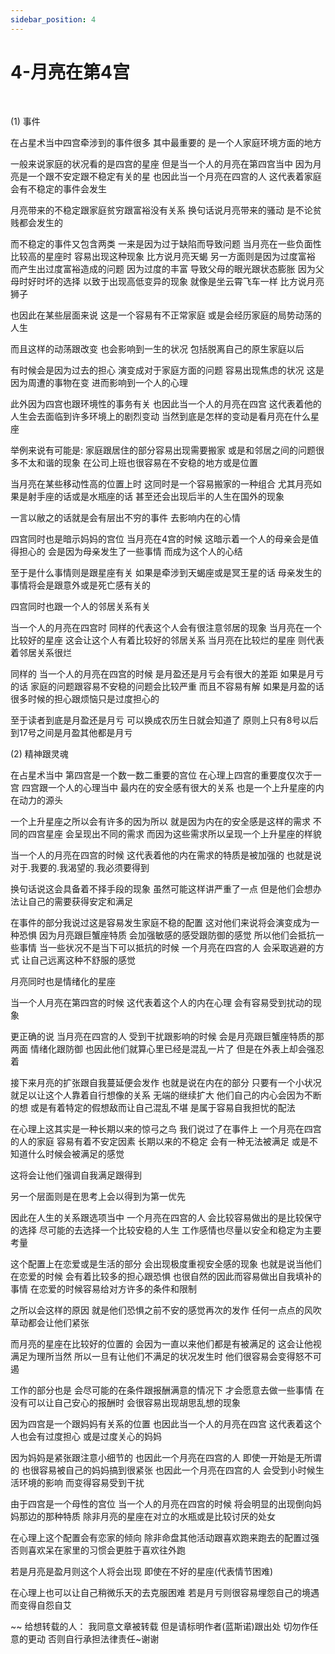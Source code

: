 ```yaml
---
sidebar_position: 4
---
```


# 4-月亮在第4宫
 

(1) 事件

在占星术当中四宫牵涉到的事件很多
其中最重要的
是一个人家庭环境方面的地方

一般来说家庭的状况看的是四宫的星座
但是当一个人的月亮在第四宫当中
因为月亮是一个跟不安定跟不稳定有关的星
也因此当一个月亮在四宫的人
这代表着家庭会有不稳定的事件会发生

月亮带来的不稳定跟家庭贫穷跟富裕没有关系
换句话说月亮带来的骚动
是不论贫贱都会发生的

而不稳定的事件又包含两类
一来是因为过于缺陷而导致问题
当月亮在一些负面性比较高的星座时
容易出现这种现象
比方说月亮天蝎
另一方面则是因为过度富裕
而产生出过度富裕造成的问题
因为过度的丰富
导致父母的眼光跟状态膨胀
因为父母时好时坏的选择
以致于出现高低变异的现象
就像是坐云霄飞车一样
比方说月亮狮子

也因此在某些层面来说
这是一个容易有不正常家庭
或是会经历家庭的局势动荡的人生

而且这样的动荡跟改变
也会影响到一生的状况
包括脱离自己的原生家庭以后

有时候会是因为过去的担心
演变成对于家庭方面的问题
容易出现焦虑的状况
这是因为周遭的事物在变
进而影响到一个人的心理

此外因为四宫也跟环境性的事务有关
也因此当一个人的月亮在四宫
这代表着他的人生会去面临到许多环境上的剧烈变动
当然到底是怎样的变动是看月亮在什么星座

举例来说有可能是:
家庭跟居住的部分容易出现需要搬家
或是和邻居之间的问题很多不太和谐的现象
在公司上班也很容易在不安稳的地方或是位置

当月亮在某些移动性高的位置上时
这同时是一个容易搬家的一种组合
尤其月亮如果是射手座的话或是水瓶座的话
甚至还会出现后半的人生在国外的现象

一言以敝之的话就是会有层出不穷的事件
去影响内在的心情

四宫同时也是暗示妈妈的宫位
当月亮在4宫的时候
这暗示着一个人的母亲会是值得担心的
会是因为母亲发生了一些事情
而成为这个人的心结

至于是什么事情则是跟星座有关
如果是牵涉到天蝎座或是冥王星的话
母亲发生的事情将会是跟意外或是死亡感有关的

四宫同时也跟一个人的邻居关系有关

当一个人的月亮在四宫时
同样的代表这个人会有很注意邻居的现象
当月亮在一个比较好的星座
这会让这个人有着比较好的邻居关系
当月亮在比较烂的星座
则代表着邻居关系很烂

同样的
当一个人的月亮在四宫的时候
是月盈还是月亏会有很大的差距
如果是月亏的话
家庭的问题跟容易不安稳的问题会比较严重
而且不容易有解
如果是月盈的话
很多时候的担心跟烦恼只是过度担心的

至于读者到底是月盈还是月亏
可以换成农历生日就会知道了
原则上只有8号以后到17号之间是月盈其他都是月亏

(2) 精神跟灵魂

在占星术当中
第四宫是一个数一数二重要的宫位
在心理上四宫的重要度仅次于一宫
四宫跟一个人的心理当中
最内在的安全感有很大的关系
也是一个上升星座的内在动力的源头

一个上升星座之所以会有许多的因为所以
就是因为内在的安全感是这样的需求
不同的四宫星座
会呈现出不同的需求
而因为这些需求所以呈现一个上升星座的样貌

当一个人的月亮在四宫的时候
这代表着他的内在需求的特质是被加强的
也就是说对于.我要的.我渴望的.我必须要得到

换句话说这会具备着不择手段的现象
虽然可能这样讲严重了一点
但是他们会想办法让自己的需要获得安定和满足

在事件的部分我说过这是容易发生家庭不稳的配置
这对他们来说将会演变成为一种恐惧
因为月亮跟巨蟹座特质
会加强敏感的感受跟防御的感觉
所以他们会抵抗一些事情
当一些状况不是当下可以抵抗的时候
一个月亮在四宫的人
会采取逃避的方式
让自己远离这种不舒服的感觉

月亮同时也是情绪化的星座

当一个人月亮在第四宫的时候
这代表着这个人的内在心理
会有容易受到扰动的现象

更正确的说
当月亮在四宫的人
受到干扰跟影响的时候
会是月亮跟巨蟹座特质的那两面
情绪化跟防御
也因此他们就算心里已经是混乱一片了
但是在外表上却会强忍着

接下来月亮的扩张跟自我蔓延便会发作
也就是说在内在的部分
只要有一个小状况
就足以让这个人靠着自行想像的关系
无端的继续扩大
他们自己的内心会因为不断的想
或是有着特定的假想敌而让自己混乱不堪
是属于容易自我担忧的配法

在心理上这其实是一种长期以来的惊弓之鸟
我们说过了在事件上
一个月亮在四宫的人的家庭
容易有着不安定因素
长期以来的不稳定
会有一种无法被满足
或是不知道什么时候会被满足的感觉

这将会让他们强调自我满足跟得到

另一个层面则是在思考上会以得到为第一优先

因此在人生的关系跟选项当中
一个月亮在四宫的人
会比较容易做出的是比较保守的选择
尽可能的去选择一个比较安稳的人生
工作感情也尽量以安全和稳定为主要考量

这个配置上在恋爱或是生活的部分
会出现极度重视安全感的现象
也就是说当他们在恋爱的时候
会有着比较多的担心跟恐惧
也很自然的因此而容易做出自我填补的事情
在恋爱的时候容易给对方许多的条件和限制

之所以会这样的原因
就是他们恐惧之前不安的感觉再次的发作
任何一点点的风吹草动都会让他们紧张

而月亮的星座在比较好的位置的
会因为一直以来他们都是有被满足的
这会让他视满足为理所当然
所以一旦有让他们不满足的状况发生时
他们很容易会变得怒不可遏

工作的部分也是
会尽可能的在条件跟报酬满意的情况下
才会愿意去做一些事情
在没有可以让自己安心的报酬时
会很容易出现胡思乱想的现象

因为四宫是一个跟妈妈有关系的位置
也因此当一个人的月亮在四宫
这代表着这个人也会有过度担心
或是过度关心的妈妈

因为妈妈是紧张跟注意小细节的
也因此一个月亮在四宫的人
即使一开始是无所谓的
也很容易被自己的妈妈搞到很紧张
也因此一个月亮在四宫的人
会受到小时候生活环境的影响
而变得容易受到干扰

由于四宫是一个母性的宫位
当一个人的月亮在四宫的时候
将会明显的出现倒向妈妈那边的那种特质
除非月亮的星座在对立的水瓶或是比较讨厌的处女

在心理上这个配置会有恋家的倾向
除非命盘其他活动跟喜欢跑来跑去的配置过强
否则喜欢呆在家里的习惯会更胜于喜欢往外跑

若是月亮是盈月则这个人将会出现
即使在不好的星座(代表情节困难)

在心理上也可以让自己稍微乐天的去克服困难
若是月亏则很容易埋怨自己的境遇
而变得自怨自艾

~~
给想转载的人：
我同意文章被转载
但是请标明作者(蓝斯诺)跟出处
切勿作任意的更动
否则自行承担法律责任~谢谢

 
  